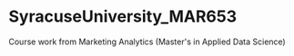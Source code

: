 # SyracuseUniversity_MAR653
Course work from Marketing Analytics (Master's in Applied Data Science)
